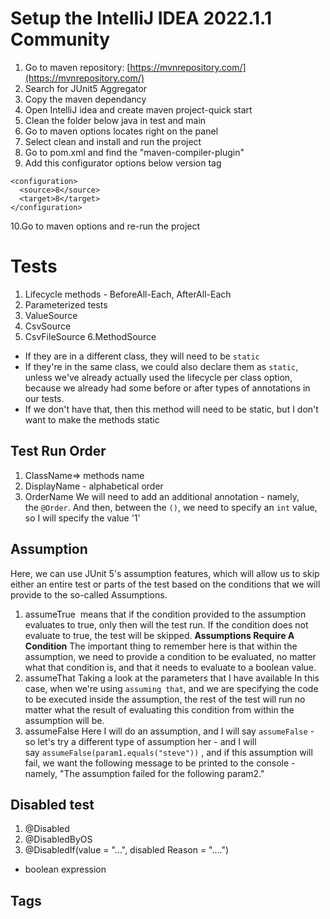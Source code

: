 # Setup the IntelliJ IDEA 2022.1.1 Community
1. Go to maven repository: [https://mvnrepository.com/](https://mvnrepository.com/)
2. Search for JUnit5 Aggregator
3. Copy the maven dependancy
4. Open IntelliJ idea and create maven project-quick start
5. Clean the folder below java in test and main
6. Go to maven options locates right on the panel
7. Select clean and install and run the project
8. Go to pom.xml and find the "<artifactId>maven-compiler-plugin</artifactId>"
9. Add this configurator options below version tag
```
<configuration>
  <source>8</source>
  <target>8</target>
</configuration>
```
10.Go to maven options and re-run the project

# Tests

1. Lifecycle methods - BeforeAll-Each, AfterAll-Each
2. Parameterized tests 
3. ValueSource
4. CsvSource
5. CsvFileSource
6.MethodSource
- If they are in a different class, they will need to be `static`
- If they're in the same class, we could also declare them as `static`, unless we've already actually used the lifecycle per class option, because we already had some before or after types of annotations in our tests.
- If we don't have that, then this method will need to be static, but I don't want to make the methods static
## Test Run Order
1. ClassName⇒ methods name
2. DisplayName - alphabetical order
3. OrderName 
    We will need to add an additional annotation - namely, the `@Order`.
    And then, between the `()`, we need to specify an `int` value, so I will specify the value '1'
    
## Assumption
Here, we can use JUnit 5's assumption features, which will allow us to skip either an entire test or parts of the test based on the conditions that we will provide to the so-called Assumptions.

1. assumeTrue
 means that if the condition provided to the assumption evaluates to true, only then will the test run. If the condition does not evaluate to true, the test will be skipped.
**Assumptions Require A Condition**
The important thing to remember here is that within the assumption, we need to provide a condition to be evaluated, no matter what that condition is, and that it needs to evaluate to a boolean value.
2. assumeThat
Taking a look at the parameters that I have available
In this case, when we're using `assuming that`, and we are specifying the code to be executed inside the assumption, the rest of the test will run no matter what the result of evaluating this condition from within the assumption will be.
3. assumeFalse
Here I will do an assumption, and I will say `assumeFalse` - so let's try a different type of assumption her - and I will say `assumeFalse(param1.equals("steve"))` , and if this assumption will fail, we want the following message to be printed to the console - namely, "The assumption failed for the following param2."

## Disabled test
1. @Disabled
2. @DisabledByOS
3. @DisabledIf(value = "...", disabled Reason = "....")
 -  boolean expression
## Tags
